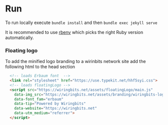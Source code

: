 # Run

To run locally execute `bundle install` and then `bundle exec jekyll serve` 

It is recommended to use [rbenv](https://github.com/rbenv/rbenv) which picks the right Ruby version automatically.

### Floating logo

To add the minified logo branding to a wirinbits network site add the following html to the head section

```html
  <!-- loads Erbaum font  -->
  <link rel="stylesheet" href="https://use.typekit.net/hhf5syi.css">
  <!-- loads floatingLogo -->
  <script src="https://wiringbits.net/assets/floatingLogo/main.js"
    data-img_src="https://wiringbits.net/assets/branding/wiringbits-logo-mark-full-color-rgb.svg"
    data-font_fam="erbaum"
    data-tip="Powered by Wiringbits"
    data-website="https://wiringbits.net"
    data-utm_medium="referrer">
  </script>
```
